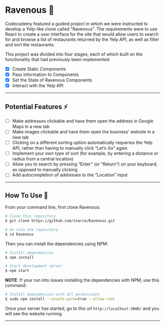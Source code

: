 # Ravenous :fork_and_knife:

Codecademy featured a guided project in which we were instructed to develop a Yelp-like clone called "Ravenous". The requirements were to use React to create a user interface for the site that would allow users to search for and browse a list of restaurants returned by the Yelp API, as well as filter and sort the restaurants.

This project was divided into four stages, each of which built on the functionality that had previously been implemented:

- [x] Create Static Components
- [x] Pass Information to Components
- [x] Set the State of Ravenous Components
- [x] Interact with the Yelp API

---

## Potential Features :zap:

- [ ] Make addresses clickable and have them open the address in Google Maps in a new tab
- [ ] Make images clickable and have them open the business’ website in a new tab
- [ ] Clicking on a different sorting option automatically requeries the Yelp API, rather than having to manually click “Let’s Go” again
- [ ] Implement your own type of sort (for example, by entering a distance or radius from a central location)
- [ ] Allow you to search by pressing “Enter” (or “Return”) on your keyboard, as opposed to manually clicking
- [ ] Add autocompletion of addresses to the “Location” input

---

## How To Use 🔧

From your command line, first clone Ravenous:

```bash
# Clone this repository
$ git clone https://github.com/inarie/Ravenous.git

# Go into the repository
$ cd Ravenous

```

Then you can install the dependencies using NPM:

```bash
# Install dependencies
$ npm install

# Start development server
$ npm start
```

**NOTE**:
If your run into issues installing the dependencies with NPM, use this command:

```bash
# Install dependencies with all permissions
$ sudo npm install --unsafe-perm=true --allow-root
```

Once your server has started, go to this url `http://localhost:3000/` and you will see the website running.

---
